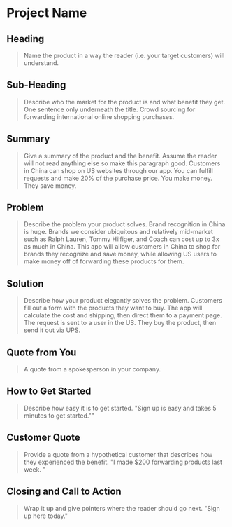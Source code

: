 # Project Name #

<!-- 
> This material was originally posted [here](http://www.quora.com/What-is-Amazons-approach-to-product-development-and-product-management). It is reproduced here for posterities sake.

There is an approach called "working backwards" that is widely used at Amazon. They work backwards from the customer, rather than starting with an idea for a product and trying to bolt customers onto it. While working backwards can be applied to any specific product decision, using this approach is especially important when developing new products or features.

For new initiatives a product manager typically starts by writing an internal press release announcing the finished product. The target audience for the press release is the new/updated product's customers, which can be retail customers or internal users of a tool or technology. Internal press releases are centered around the customer problem, how current solutions (internal or external) fail, and how the new product will blow away existing solutions.

If the benefits listed don't sound very interesting or exciting to customers, then perhaps they're not (and shouldn't be built). Instead, the product manager should keep iterating on the press release until they've come up with benefits that actually sound like benefits. Iterating on a press release is a lot less expensive than iterating on the product itself (and quicker!).

If the press release is more than a page and a half, it is probably too long. Keep it simple. 3-4 sentences for most paragraphs. Cut out the fat. Don't make it into a spec. You can accompany the press release with a FAQ that answers all of the other business or execution questions so the press release can stay focused on what the customer gets. My rule of thumb is that if the press release is hard to write, then the product is probably going to suck. Keep working at it until the outline for each paragraph flows. 

Oh, and I also like to write press-releases in what I call "Oprah-speak" for mainstream consumer products. Imagine you're sitting on Oprah's couch and have just explained the product to her, and then you listen as she explains it to her audience. That's "Oprah-speak", not "Geek-speak".

Once the project moves into development, the press release can be used as a touchstone; a guiding light. The product team can ask themselves, "Are we building what is in the press release?" If they find they're spending time building things that aren't in the press release (overbuilding), they need to ask themselves why. This keeps product development focused on achieving the customer benefits and not building extraneous stuff that takes longer to build, takes resources to maintain, and doesn't provide real customer benefit (at least not enough to warrant inclusion in the press release).
 -->
 
## Heading ##
  > Name the product in a way the reader (i.e. your target customers) will understand.


## Sub-Heading ##
  > Describe who the market for the product is and what benefit they get. One sentence only underneath the title.
  Crowd sourcing for forwarding international online shopping purchases.

## Summary ##
  > Give a summary of the product and the benefit. Assume the reader will not read anything else so make this paragraph good.
  Customers in China can shop on US websites through our app. You can fulfill requests and make 20% of the purchase price. You make money. They save money.

## Problem ##
  > Describe the problem your product solves.
  Brand recognition in China is huge. Brands we consider ubiquitous and relatively mid-market such as Ralph Lauren, Tommy Hilfiger, and Coach can cost up to 3x as much in China. This app will allow customers in China to shop for brands they recognize and save money, while allowing US users to make money off of forwarding these products for them.

## Solution ##
  > Describe how your product elegantly solves the problem.
  Customers fill out a form with the products they want to buy. The app will calculate the cost and shipping, then direct them to a payment page. The request is sent to a user in the US. They buy the product, then send it out via UPS.

## Quote from You ##
  > A quote from a spokesperson in your company.


## How to Get Started ##
  > Describe how easy it is to get started.
  "Sign up is easy and takes 5 minutes to get started.""

## Customer Quote ##
  > Provide a quote from a hypothetical customer that describes how they experienced the benefit.
  "I made $200 forwarding products last week. "
  

## Closing and Call to Action ##
  > Wrap it up and give pointers where the reader should go next.
  "Sign up here today."

